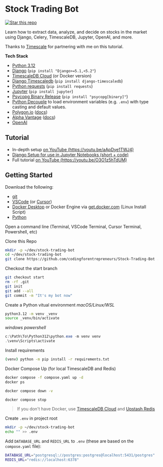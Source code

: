 # Stock Trading Bot
[![Star this repo](https://img.shields.io/github/stars/codingforentrepreneurs/Stock-Trading-Bot?style=social)](https://github.com/codingforentrepreneurs/Stock-Trading-Bot)

Learn how to extract data, analyze, and decide on stocks in the market using Django, Celery, TimescaleDB, Jupyter, OpenAI, and more.

Thanks to [Timescale](https://kirr.co/eedxyv) for partnering with me on this tutorial.


__Tech Stack__
- [Python 3.12](https://github.com/python)
- [Django](https://github.com/django/django) (`pip install "Django>=5.1,<5.2"`)
- [TimescaleDB Cloud](https://tsdb.co/justin) (or Docker version)
- [Django Timescaledb](https://github.com/jamessewell/django-timescaledb) (`pip install django-timescaledb`)
- [Python requests](https://github.com/psf/requests) (`pip install requests`)
- [Jupyter](https://jupyter.org/) (`pip install jupyter`)
- [Psycopg Binary Release](https://pypi.org/project/psycopg/) (`pip install "psycopg[binary]"`)
- [Python Decouple](https://github.com/HBNetwork/python-decouple) to load environment variables (e.g. `.env`) with type casting and default values.
- [Polygon.io](https://polygon.io/?utm_source=cfe&utm_medium=github&utm_campaign=cfe-github) ([docs](https://polygon.io/docs/stocks/getting-started?utm_source=cfe&utm_medium=github&utm_campaign=cfe-github))
- [Alpha Vantage]( https://www.alphavantage.co/?utm_source=cfe&utm_medium=github&utm_campaign=cfe-github) ([docs](https://www.alphavantage.co/documentation/?utm_source=cfe&utm_medium=github&utm_campaign=cfe-github))
- [OpenAI]( https://www.openai.com/?utm_source=cfe&utm_medium=github&utm_campaign=cfe-github)

## Tutorial
- In-depth setup [on YouTube (https://youtu.be/aApDye1TWJ4)](https://youtu.be/aApDye1TWJ4)
- [Django Setup for use in Jupyter Notebooks (short + code)](https://www.codingforentrepreneurs.com/shorts/django-setup-for-use-in-jupyter-notebooks)
- Full tutorial [on YouTube (https://youtu.be/O3O1z5hTdUM)](https://youtu.be/O3O1z5hTdUM)

## Getting Started

Download the following:
- [git](https://git-scm.com/)
- [VSCode](https://code.visualstudio.com/) (or [Cursor](https://cursor.com/))
- [Docker Desktop](https://www.docker.com/products/docker-desktop/) or Docker Engine via [get.docker.com](https://get.docker.com/) (Linux Install Script)
- [Python](https://www.python.org/downloads/)

Open a command line (Terminal, VSCode Terminal, Cursor Terminal, Powershell, etc)

Clone this Repo
```bash
mkdir -p ~/dev/stock-trading-bot
cd ~/dev/stock-trading-bot
git clone https://github.com/codingforentrepreneurs/Stock-Trading-Bot .
```

Checkout the start branch
```bash
git checkout start
rm -rf .git
git init
git add --all
git commit -m "It's my bot now"
```

Create a Python vitual environment
_macOS/Linux/WSL_
```bash
python3.12 -m venv _venv
source _venv/bin/activate
```

_windows powershell_
```powershell
c:\Path\To\Python312\python.exe -m venv venv
.\venv\Scripts\activate
```

Install requirements
```bash
(venv) python -m pip install -r requirements.txt
```

Docker Compose Up (for local TimescaleDB and Redis)
```bash
docker compose -f compose.yaml up -d
docker ps

docker compose down -v

docker compose stop
```
> If you don't have Docker, use [TimescaleDB Cloud](tsdb.co/justin) and [Upstash Redis](https://upstash.com/?utm_source=cfe)

Create `.env` in project root
```bash
mkdir -p ~/dev/stock-trading-bot
echo "" >> .env
```

Add `DATABASE_URL` and `REDIS_URL` to `.env` (these are based on the `compose.yaml` file):
```bash
DATABASE_URL="postgresql://postgres:postgres@localhost:5431/postgres"
REDIS_URL="redis://localhost:6378"
```


